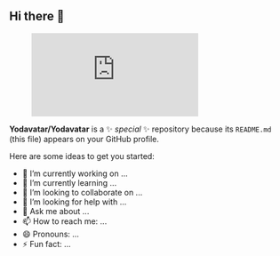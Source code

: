 ## Hi there 👋


<figure><embed src="https://wakatime.com/share/@17a8cdf0-54fb-45e9-92bc-ada49bd926d7/5a8f3029-d305-426b-8a07-9c6fcb001fe1.svg"></embed></figure>

**Yodavatar/Yodavatar** is a ✨ _special_ ✨ repository because its `README.md` (this file) appears on your GitHub profile.

Here are some ideas to get you started:

- 🔭 I’m currently working on ...
- 🌱 I’m currently learning ...
- 👯 I’m looking to collaborate on ...
- 🤔 I’m looking for help with ...
- 💬 Ask me about ...
- 📫 How to reach me: ...
- 😄 Pronouns: ...
- ⚡ Fun fact: ...

